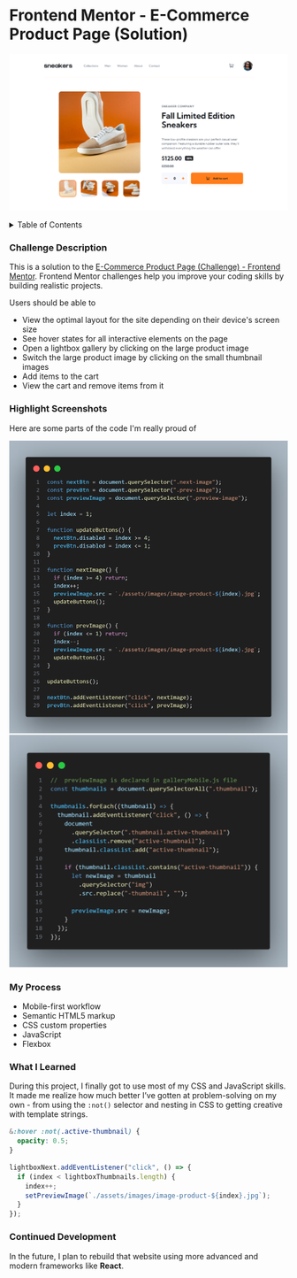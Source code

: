 # Frontend Mentor - E-Commerce Product Page (Solution)

![Main page](./assets/highlights/page.png)

<details>
<summary>Table of Contents</summary>

- [Overview](#overview)
  - [The challenge](#challenge-description)
  - [Screenshots](#highlight-screenshots)
- [My process](#my-process)
  - [What I learned](#what-i-learned)
  - [Continued development](#continued-development)
  </details>

### Challenge Description

This is a solution to the [E-Commerce Product Page (Challenge) - Frontend Mentor](https://www.frontendmentor.io/challenges/ecommerce-product-page-UPsZ9MJp6). Frontend Mentor challenges help you improve your coding skills by building realistic projects.

Users should be able to

- View the optimal layout for the site depending on their device's screen size
- See hover states for all interactive elements on the page
- Open a lightbox gallery by clicking on the large product image
- Switch the large product image by clicking on the small thumbnail images
- Add items to the cart
- View the cart and remove items from it

### Highlight Screenshots

Here are some parts of the code I'm really proud of

![Highlight 1](./assets/highlights/mobile-gallery-code.png)
![Highlight 2](./assets/highlights/desktop-gallery-code.png)

### My Process

- Mobile-first workflow
- Semantic HTML5 markup
- CSS custom properties
- JavaScript
- Flexbox

### What I Learned

During this project, I finally got to use most of my CSS and JavaScript skills. It made me realize how much better I’ve gotten at problem-solving on my own - from using the `:not()` selector and nesting in CSS to getting creative with template strings.

```css
&:hover :not(.active-thumbnail) {
  opacity: 0.5;
}
```

```js
lightboxNext.addEventListener("click", () => {
  if (index < lightboxThumbnails.length) {
    index++;
    setPreviewImage(`./assets/images/image-product-${index}.jpg`);
  }
});
```

### Continued Development

In the future, I plan to rebuild that website using more advanced and modern frameworks like **React**.
